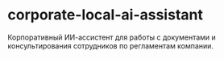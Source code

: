 # corporate-local-ai-assistant
Корпоративный ИИ-ассистент для работы с документами и консультирования сотрудников по регламентам компании.

